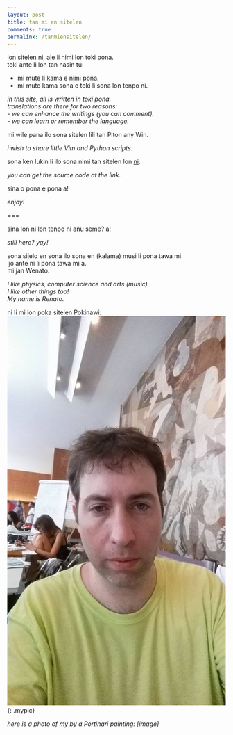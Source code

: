 ```yaml
---
layout: post
title: tan mi en sitelen
comments: true
permalink: /tanmiensitelen/
---
```



lon sitelen ni, ale li nimi lon toki pona.  
toki ante li lon tan nasin tu:  

- mi mute li kama e nimi pona.
- mi mute kama sona e toki li sona lon tenpo ni.

*in this site, all is written in toki pona.*  
*translations are there for two reasons:*  
*- we can enhance the writings (you can comment).*  
*- we can learn or remember the language.*  

mi wile pana ilo sona sitelen lili tan Piton any Win.  

*i wish to share little Vim and Python scripts.*

sona ken lukin li ilo sona nimi tan sitelen lon <a href="https://github.com/tokisona/tokisona.github.io" target="_blank">ni</a>.

*you can get the source code at the link.*


sina o pona e pona a!

*enjoy!*

===

sina lon ni lon tenpo ni anu seme? a!

*still here? yay!*

sona sijelo en sona ilo sona en (kalama) musi li pona tawa mi.  
ijo ante ni li pona tawa mi a.  
mi jan Wenato.

*I like physics, computer science and arts (music).*  
*I like other things too!*  
*My name is Renato.*

ni li mi lon poka sitelen Pokinawi:  
![an alt text](/assets/eu.jpg){: .mypic}

*here is a photo of my by a Portinari painting: [image]*


